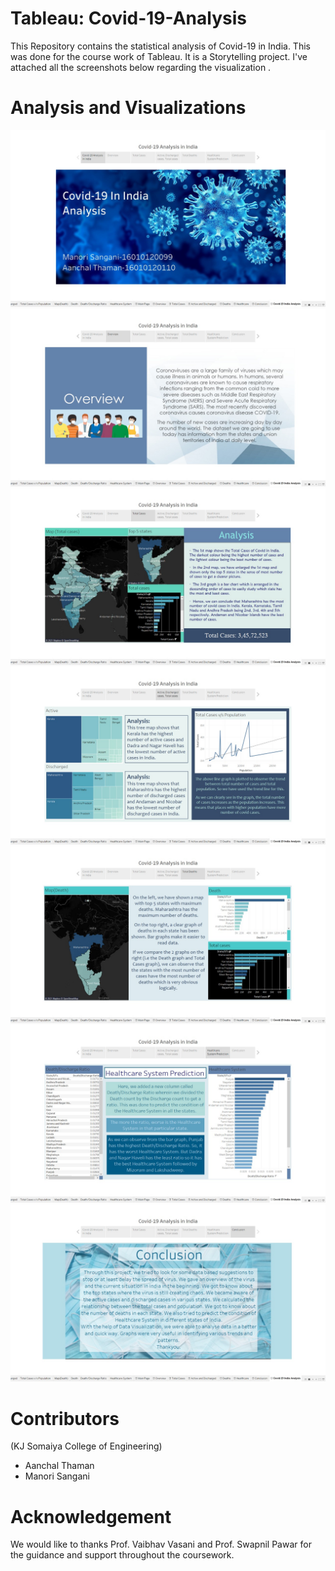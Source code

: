 # Tableau: Covid-19-Analysis

This Repository contains the statistical analysis of Covid-19 in India. This was done for the course work of Tableau. It is a Storytelling project. I've attached all the screenshots below regarding the visualization .

# Analysis and Visualizations

![alt text](https://github.com/aanchal-thaman/Tableau-Covid-19-Analysis/blob/main/Images/Intro.jpeg)
![alt text](https://github.com/aanchal-thaman/Tableau-Covid-19-Analysis/blob/main/Images/Overview.jpeg)
![alt text](https://github.com/aanchal-thaman/Tableau-Covid-19-Analysis/blob/main/Images/Total%20Cases.jpeg)
![alt text](https://github.com/aanchal-thaman/Tableau-Covid-19-Analysis/blob/main/Images/Active%20and%20Discharged%20Cases.jpeg)
![alt text](https://github.com/aanchal-thaman/Tableau-Covid-19-Analysis/blob/main/Images/Total%20Deaths.jpeg)
![alt text](https://github.com/aanchal-thaman/Tableau-Covid-19-Analysis/blob/main/Images/Healthcare%20System%20Prediction.jpeg)
![alt text](https://github.com/aanchal-thaman/Tableau-Covid-19-Analysis/blob/main/Images/Conclusion.jpeg)

# Contributors

(KJ Somaiya College of Engineering)
- Aanchal Thaman
- Manori Sangani

# Acknowledgement

We would like to thanks Prof. Vaibhav Vasani and Prof. Swapnil Pawar for the guidance and support throughout the coursework.
